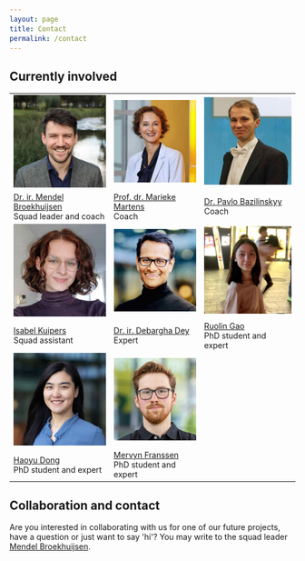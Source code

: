 ```yaml
---
layout: page
title: Contact
permalink: /contact
---
```


## Currently involved
<table class="about-people-table">
<tbody>
  <tr>
    <td class="about-people-cell"><img src="/assets/img/people/mendel-broekhuijsen.jpg" class="about-person"></td>
    <td class="about-people-cell"><img src="/assets/img/people/marieke-martens.jpg" class="about-person"></td>
    <td class="about-people-cell"><img src="/assets/img/people/pavlo-bazilinskyy.jpg" class="about-person"></td>
  </tr>
  <tr>
    <td class="about-people-cell"><a href="https://www.linkedin.com/in/mendelbroekhuijsen">Dr. ir. Mendel Broekhuijsen</a><br>Squad leader and coach</td>
    <td class="about-people-cell"><a href="https://www.linkedin.com/in/marieke-martens-30892610">Prof. dr. Marieke Martens</a><br>Coach</td>
    <td class="about-people-cell"><a href="https://bazilinskyy.github.io">Dr. Pavlo Bazilinskyy</a><br>Coach</td>
  </tr>
  <tr>
    <td class="about-people-cell"><img src="/assets/img/people/isabel-kuipers.jpg" class="about-person"></td>
    <td class="about-people-cell"><img src="/assets/img/people/debargha-dey.jpg" class="about-person"></td>
    <td class="about-people-cell"><img src="/assets/img/people/ruolin-gao.jpg" class="about-person"></td>
  </tr>
  <tr>
    <td class="about-people-cell"><a href="https://www.linkedin.com/in/isabel-kuipers-478b4a209">Isabel Kuipers</a><br>Squad assistant</td>
    <td class="about-people-cell"><a href="https://www.linkedin.com/in/deydavedey">Dr. ir. Debargha Dey</a><br>Expert</td>
    <td class="about-people-cell"><a href="https://www.linkedin.com/in/ruolin-gao-731904163">Ruolin Gao</a><br>PhD student and expert</td>
  </tr>
   <tr>
    <td class="about-people-cell"><img src="/assets/img/people/haoyu-dong.jpg" class="about-person"></td>
    <td class="about-people-cell"><img src="/assets/img/people/mervyn-franssen.jpg" class="about-person"></td>
  </tr>
  <tr>
    <td class="about-people-cell"><a href="https://www.linkedin.com/in/haoyudong">Haoyu Dong</a><br>PhD student and expert</td>
    <td class="about-people-cell"><a href="https://www.linkedin.com/in/mervynfranssen">Mervyn Franssen</a><br>PhD student and expert</td>
  </tr>
</tbody>
</table>

## Collaboration and contact
Are you interested in collaborating with us for one of our future projects, have a question or just want to say 'hi'? You may write to the squad leader [Mendel Broekhuijsen](mailto:m.j.broekhuijsen@tue.nl).